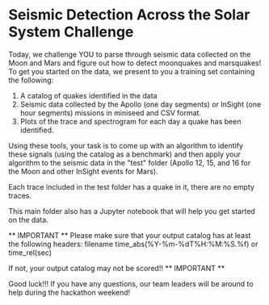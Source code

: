 # Seismic Detection Across the Solar System Challenge

Today, we challenge YOU to parse through seismic data collected on the Moon and Mars and figure out how to detect moonquakes and marsquakes! 
To get you started on the data, we present to you a training set containing the following:

1. A catalog of quakes identified in the data
2. Seismic data collected by the Apollo (one day segments) or InSight (one hour segments) missions in miniseed and CSV format. 
3. Plots of the trace and spectrogram for each day a quake has been identified. 

Using these tools, your task is to come up with an algorithm to identify these signals (using the catalog as a benchmark) and then 
apply your algorithm to the seismic data in the "test" folder (Apollo 12, 15, and 16 for the Moon and other InSight events for Mars). 

Each trace included in the test folder has a quake in it, there are no empty traces. 

This main folder also has a Jupyter notebook that will help you get started on the data.

** IMPORTANT **
Please make sure that your output catalog has at least the following headers:
filename
time_abs(%Y-%m-%dT%H:%M:%S.%f) or time_rel(sec)

If not, your output catalog may not be scored!!
** IMPORTANT **

Good luck!!! If you have any questions, our team leaders will be around to help during the hackathon weekend!  